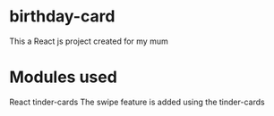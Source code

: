 # birthday-card
This a React js project created for my mum 
# Modules used 
React
tinder-cards
The swipe feature is added using the tinder-cards
